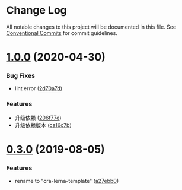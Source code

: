 # Change Log

All notable changes to this project will be documented in this file.
See [Conventional Commits](https://conventionalcommits.org) for commit guidelines.

# [1.0.0](https://github.com/goblin-laboratory/cra-lerna-template/compare/v0.3.0...v1.0.0) (2020-04-30)


### Bug Fixes

* lint error ([2d70a7d](https://github.com/goblin-laboratory/cra-lerna-template/commit/2d70a7d46cf5fb86ddb9a9feeca4df6084cf36ad))


### Features

* 升级依赖 ([206f77e](https://github.com/goblin-laboratory/cra-lerna-template/commit/206f77e265dafc7e7227ea0d59dc3e54213674e9))
* 升级依赖版本 ([ca16c7b](https://github.com/goblin-laboratory/cra-lerna-template/commit/ca16c7bc653f924e841f03534b120d0bf0becd48))





# [0.3.0](https://github.com/goblin-laboratory/cra-lerna-template/compare/v0.2.1...v0.3.0) (2019-08-05)


### Features

* rename to "cra-lerna-template" ([a27ebb0](https://github.com/goblin-laboratory/cra-lerna-template/commit/a27ebb0))
